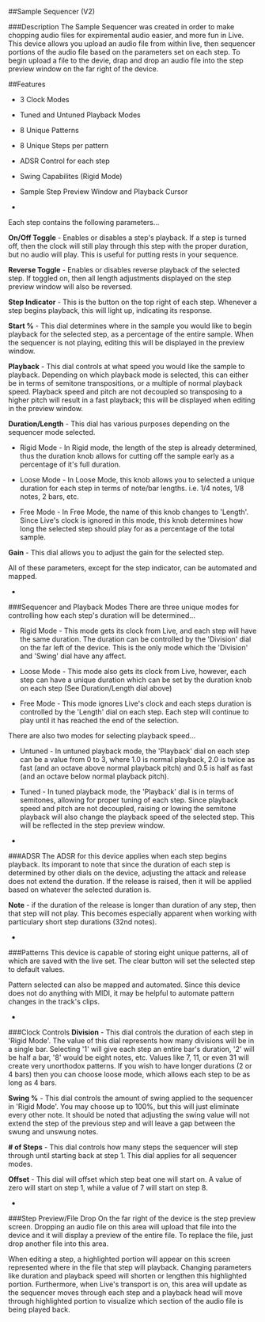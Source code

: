 ##Sample Sequencer (V2)

###Description
The Sample Sequencer was created in order to make chopping audio files for expiremental audio easier, and more fun in Live. This device allows you upload an audio file from within live, then sequencer portions of the audio file based on the parameters set on each step. To begin upload a file to the devie, drap and drop an audio file into the step preview window on the far right of the device. 

##Features
 - 3 Clock Modes
 - Tuned and Untuned Playback Modes
 - 8 Unique Patterns
 - 8 Unique Steps per pattern
 - ADSR Control for each step
 - Swing Capabilites (Rigid Mode)
 - Sample Step Preview Window and Playback Cursor

 -
 

Each step contains the following parameters...

**On/Off Toggle** - Enables or disables a step's playback. If a step is turned off, then the clock will still play through this step with the proper duration, but no audio will play. This is useful for putting rests in your sequence.

**Reverse Toggle** - Enables or disables reverse playback of the selected step. If toggled on, then all length adjustments displayed on the step preview window will also be reversed.

**Step Indicator** - This is the button on the top right of each step. Whenever a step begins playback, this will light up, indicating its response. 

**Start %** - This dial determines where in the sample you would like to begin playback for the selected step, as a percentage of the entire sample. When the sequencer is not playing, editing this will be displayed in the preview window.

**Playback** - This dial controls at what speed you would like the sample to playback. Depending on which playback mode is selected, this can either be in terms of semitone transpositions, or a multiple of normal playback speed. Playback speed and pitch are not decoupled so transposing to a higher pitch will result in a fast playback; this will be displayed when editing in the preview window.

**Duration/Length** - This dial has various purposes depending on the sequencer mode selected.

- Rigid Mode - In Rigid mode, the length of the step is already determined, thus the duration knob allows for cutting off the sample early as a percentage of it's full duration.

- Loose Mode - In Loose Mode, this knob allows you to selected a unique duration for each step in terms of note/bar lengths. i.e. 1/4 notes, 1/8 notes, 2 bars, etc.

- Free Mode - In Free Mode, the name of this knob changes to 'Length'. Since Live's clock is ignored in this mode, this knob determines how long the selected step should play for as a percentage of the total sample.

**Gain** - This dial allows you to adjust the gain for the selected step.

All of these parameters, except for the step indicator, can be automated and mapped.

-

###Sequencer and Playback Modes
There are three unique modes for controlling how each step's duration will be determined...

- Rigid Mode - This mode gets its clock from Live, and each step will have the same duration. The duration can be controlled by the 'Division' dial on the far left of the device. This is the only mode which the 'Division' and 'Swing' dial have any affect.

- Loose Mode - This mode also gets its clock from Live, however, each step can have a unique duration which can be set by the duration knob on each step (See Duration/Length dial above)

- Free Mode - This mode ignores Live's clock and each steps duration is controlled by the 'Length' dial on each step. Each step will continue to play until it has reached the end of the selection. 

There are also two modes for selecting playback speed...

- Untuned - In untuned playback mode, the 'Playback' dial on each step can be a value from 0 to 3, where 1.0 is normal playback, 2.0 is twice as fast (and an octave above normal playback pitch) and 0.5 is half as fast (and an octave below normal playback pitch).

- Tuned - In tuned playback mode, the 'Playback' dial is in terms of semitones, allowing for proper tuning of each step. Since playback speed and pitch are not decoupled, raising or lowing the semitone playback will also change the playback speed of the selected step. This will be reflected in the step preview window.

-
###ADSR
The ADSR for this device applies when each step begins playback. Its imporant to note that since the duration of each step is determined by other dials on the device, adjusting the attack and release does not extend the duration. If the release is raised, then it will be applied based on whatever the selected duration is. 

**Note** - if the duration of the release is longer than duration of any step, then that step will not play. This becomes especially apparent when working with particulary short step durations (32nd notes).

-
###Patterns
This device is capable of storing eight unique patterns, all of which are saved with the live set. The clear button will set the selected step to default values. 

Pattern selected can also be mapped and automated. Since this device does not do anything with MIDI, it may be helpful to automate pattern changes in the track's clips.

-
###Clock Controls
**Division** - This dial controls the duration of each step in 'Rigid Mode'. The value of this dial represents how many divisions will be in a single bar. Selecting '1' will give each step an entire bar's duration, '2' will be half a bar, '8' would be eight notes, etc. Values like 7, 11, or even 31 will create very unorthodox patterns. If you wish to have longer durations (2 or 4 bars) then you can choose loose mode, which allows each step to be as long as 4 bars.

**Swing %** - This dial controls the amount of swing applied to the sequencer in 'Rigid Mode'. You may choose up to 100%, but this will just eliminate every other note. It should be noted that adjusting the swing value will not extend the step of the previous step and will leave a gap between the swung and unswung notes.

**# of Steps** - This dial controls how many steps the sequencer will step through until starting back at step 1. This dial applies for all sequencer modes. 

**Offset** - This dial will offset which step beat one will start on. A value of zero will start on step 1, while a value of 7 will start on step 8.

-
###Step Preview/File Drop
On the far right of the device is the step preview screen. Dropping an audio file on this area will upload that file into the device and it will display a preview of the entire file. To replace the file, just drop another file into this area. 

When editing a step, a highlighted portion will appear on this screen represented where in the file that step will playback. Changing parameters like duration and playback speed will shorten or lengthen this highlighted portion. Furthermore, when Live's transport is on, this area will update as the sequencer moves through each step and a playback head will move through highlighted portion to visualize which section of the audio file is being played back.

 
